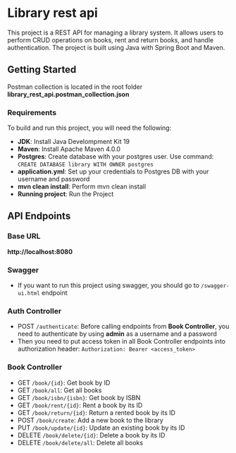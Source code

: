 # Library rest api
This project is a REST API for managing a library system. 
It allows users to perform CRUD operations on books, 
rent and return books, and handle authentication.
The project is built using Java with Spring Boot and Maven.

## Getting Started

Postman collection is located in the root folder **library_rest_api.postman_collection.json**

### Requirements
To build and run this project, you will need the following:

* **JDK**: Install Java Develompment Kit 19
* **Maven**: Install Apache Maven 4.0.0
* **Postgres**: Create database with your postgres user. Use command: `CREATE DATABASE library WITH OWNER postgres`
* **application.yml**: Set up your credentials to Postgres DB with your username and password
* **mvn clean install**: Perform mvn clean install
* **Running project**: Run the Project

## API Endpoints

### Base URL
**http://localhost:8080**

### Swagger

* If you want to run this project using swagger,
  you should go to `/swagger-ui.html` endpoint

### Auth Controller
* POST `/authenticate`: Before calling endpoints from
  **Book Controller**,
  you need to authenticate by
  using **admin** as a username and a password
* Then you need to put access token
  in all Book Controller endpoints into authorization header: `Authorization: Bearer <access_token>`

### Book Controller
* GET `/book/{id}`: Get book by ID
* GET `/book/all`: Get all books
* GET `/book/isbn/{isbn}`: Get book by ISBN
* GET `/book/rent/{id}`: Rent a book by its ID
* GET `/book/return/{id}`: Return a rented book by its ID
* POST `/book/create`: Add a new book to the library
* PUT `/book/update/{id}`: Update an existing book by its ID
* DELETE `/book/delete/{id}`: Delete a book by its ID
* DELETE `/book/delete/all`: Delete all books